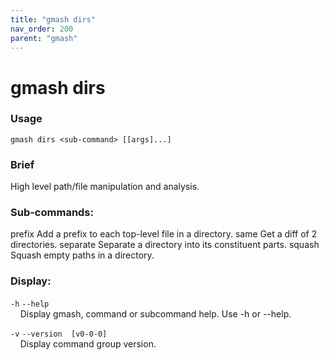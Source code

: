```yaml
---
title: "gmash dirs"
nav_order: 200
parent: "gmash"
---
```


# gmash dirs

### Usage
`gmash dirs <sub-command> [[args]...]`

### Brief
High level path/file manipulation and analysis.

### Sub-commands:
prefix                                Add a prefix to each top-level file in a directory.
same                                  Get a diff of 2 directories.
separate                              Separate a directory into its constituent parts.
squash                                Squash empty paths in a directory.

### Display:
`-h`  `--help` \
&nbsp;&nbsp;&nbsp;&nbsp;Display gmash, command or subcommand help. Use -h or --help.

`-v`  `--version  [v0-0-0]` \
&nbsp;&nbsp;&nbsp;&nbsp;Display command group version.
